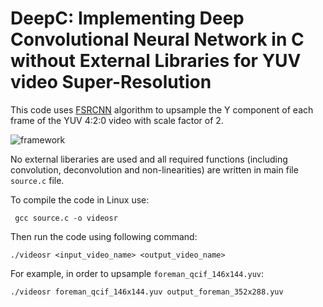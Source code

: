 # DeepC: Implementing Deep Convolutional Neural Network in C without External Libraries for YUV video Super-Resolution

This code uses [FSRCNN](https://arxiv.org/abs/1608.00367) algorithm to upsample the Y component of each frame of the YUV 4:2:0 video with scale factor of 2.

![framework](https://user-images.githubusercontent.com/29326313/133723014-248f3acd-638d-4e45-834c-88ab8f5ad801.png)

No external liberaries are used and all required functions (including convolution, deconvolution and non-linearities) are written in main file ```source.c``` file. 

To compile the code in Linux use:

``` gcc source.c -o videosr```

Then run the code using following command:

```./videosr <input_video_name> <output_video_name>```

For example, in order to upsample ```foreman_qcif_146x144.yuv```:

```./videosr foreman_qcif_146x144.yuv output_foreman_352x288.yuv```
